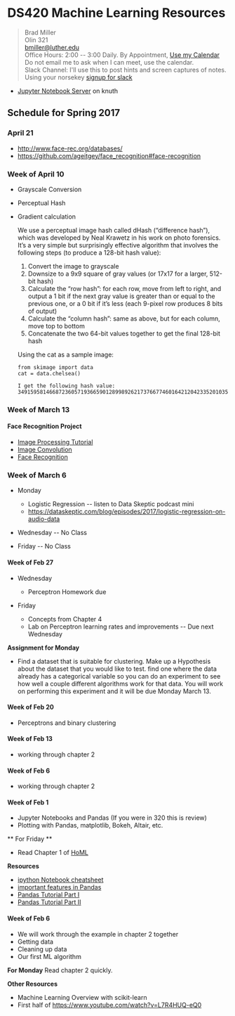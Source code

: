 # DS420 Machine Learning Resources


> Brad Miller <br />
> Olin 321 <br />
> bmiller@luther.edu <br />
> Office Hours: 2:00 -- 3:00 Daily.  By Appointment, [Use my Calendar](https://calendar.google.com/calendar/embed?mode=WEEK&src=millbr02%40luther.edu&ctz=America/Chicago)  Do not email me to ask when I can meet, use the calendar. <br />
> Slack Channel:  I'll use this to post hints and screen captures of notes.  Using your norsekey [signup for slack](https://luthercs.slack.com/signup)

* [Jupyter Notebook Server](https://knuth.luther.edu:8443) on knuth

## Schedule for Spring 2017

### April 21

* http://www.face-rec.org/databases/
* https://github.com/ageitgey/face_recognition#face-recognition

### Week of April 10

* Grayscale Conversion
* Perceptual Hash
* Gradient calculation

    We use a perceptual image hash called dHash (“difference hash”), which was developed by Neal Krawetz in his work on photo forensics. It’s a very simple but surprisingly effective algorithm that involves the following steps (to produce a 128-bit hash value):

    1. Convert the image to grayscale
    2. Downsize to a 9x9 square of gray values (or 17x17 for a larger, 512-bit hash)
    3. Calculate the “row hash”: for each row, move from left to right, and output a 1 bit if the next gray value is greater than or equal to the previous one, or a 0 bit if it’s less (each 9-pixel row produces 8 bits of output)
    4. Calculate the “column hash”: same as above, but for each column, move top to bottom
    5. Concatenate the two 64-bit values together to get the final 128-bit hash

    Using the cat as a sample image:

    ```
    from skimage import data
    cat = data.chelsea()

    I get the following hash value:  34915958146687236057193665901289989262173766774601642120423352010357722744229801684300512507318457538866989474872132612585051623814050377534543743034965266053329718
    ```

### Week of March 13

#### Face Recognition Project

* [Image Processing Tutorial](http://www.python-course.eu/python_image_processing.php)
* [Image Convolution](https://medium.com/@ageitgey/machine-learning-is-fun-part-3-deep-learning-and-convolutional-neural-networks-f40359318721#.dk8sxq6pj)
* [Face Recognition](https://medium.com/@ageitgey/machine-learning-is-fun-part-4-modern-face-recognition-with-deep-learning-c3cffc121d78#.mxargj89r)


### Week of March 6

* Monday
  * Logistic Regression -- listen to Data Skeptic podcast mini
  * https://dataskeptic.com/blog/episodes/2017/logistic-regression-on-audio-data

* Wednesday -- No Class
* Friday -- No Class


#### Week of Feb 27
* Wednesday
  * Perceptron Homework due

* Friday
  * Concepts from Chapter 4
  * Lab on Perceptron learning rates and improvements -- Due next Wednesday

**Assignment for Monday**

* Find a dataset that is suitable for clustering.  Make up a Hypothesis about the dataset that you would like to test.  find one where the data already has a categorical variable so you can do an experiment to see how well a couple different algorithms work for that data.  You will work on performing this experiment and it will be due Monday March 13.

#### Week of Feb 20
* Perceptrons and binary clustering

#### Week of Feb 13
* working through chapter 2

#### Week of Feb 6
* working through chapter 2

#### Week of Feb 1

* Jupyter Notebooks and Pandas (If you were in 320 this is review)
* Plotting with Pandas, matplotlib, Bokeh, Altair, etc.

** For Friday **

* Read Chapter 1 of [HoML](http://shop.oreilly.com/product/0636920052289.do)

**Resources**

* [ipython Notebook cheatsheet](http://nbviewer.ipython.org/github/pybokeh/ipython_notebooks/blob/master/pandas/PandasCheatSheet.ipynb#options)
* [important features in Pandas](http://nbviewer.ipython.org/urls/gist.github.com/wesm/4757075/raw/a72d3450ad4924d0e74fb57c9f62d1d895ea4574/PandasTour.ipynb)
* [Pandas Tutorial Part I](https://www.dataquest.io/blog/pandas-python-tutorial/)
* [Pandas Tutorial Part II](https://www.dataquest.io/blog/pandas-tutorial-python-2/)

#### Week of Feb 6

* We will work through the example in chapter 2 together
* Getting data
* Cleaning up data
* Our first ML algorithm

**For Monday** Read chapter 2 quickly.

**Other Resources**

* Machine Learning Overview with scikit-learn
* First half of https://www.youtube.com/watch?v=L7R4HUQ-eQ0
